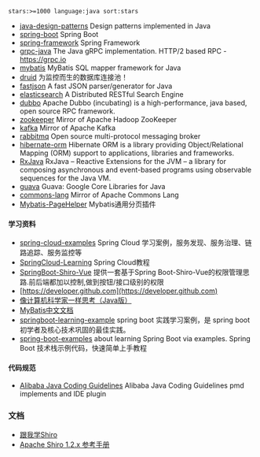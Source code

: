 ```
stars:>=1000 language:java sort:stars
```

- [java-design-patterns](https://github.com/iluwatar/java-design-patterns) Design patterns implemented in Java
- [spring-boot](https://github.com/spring-projects/spring-boot) Spring Boot 
- [spring-framework](https://github.com/spring-projects/spring-framework) Spring Framework
- [grpc-java](https://github.com/grpc/grpc-java) The Java gRPC implementation. HTTP/2 based RPC - https://grpc.io
- [mybatis](https://github.com/mybatis/mybatis-3) MyBatis SQL mapper framework for Java
- [druid](https://github.com/alibaba/druid) 为监控而生的数据库连接池！
- [fastjson](https://github.com/alibaba/fastjson) A fast JSON parser/generator for Java 
- [elasticsearch](https://github.com/elastic/elasticsearch) A Distributed RESTful Search Engine
- [dubbo](https://github.com/apache/incubator-dubbo) Apache Dubbo (incubating) is a high-performance, java based, open source RPC framework.
- [zookeeper](https://github.com/apache/zookeeper) Mirror of Apache Hadoop ZooKeeper
- [kafka](https://github.com/apache/kafka) Mirror of Apache Kafka
- [rabbitmq](https://github.com/rabbitmq/rabbitmq-server) Open source multi-protocol messaging broker 
- [hibernate-orm](https://github.com/hibernate/hibernate-orm) Hibernate ORM is a library providing Object/Relational Mapping (ORM) support to applications, libraries and frameworks.
- [RxJava](https://github.com/ReactiveX/RxJava) 
RxJava – Reactive Extensions for the JVM – a library for composing asynchronous and event-based programs using observable sequences for the Java VM.
- [guava](https://github.com/google/guava) Guava: Google Core Libraries for Java
- [commons-lang](https://github.com/apache/commons-lang) Mirror of Apache Commons Lang
- [Mybatis-PageHelper](https://github.com/pagehelper/Mybatis-PageHelper) Mybatis通用分页插件

#### 学习资料
- [spring-cloud-examples](https://github.com/ityouknow/spring-cloud-examples) Spring Cloud 学习案例，服务发现、服务治理、链路追踪、服务监控等
- [SpringCloud-Learning](https://github.com/dyc87112/SpringCloud-Learning) Spring Cloud教程
- [SpringBoot-Shiro-Vue](https://github.com/Heeexy/SpringBoot-Shiro-Vue) 提供一套基于Spring Boot-Shiro-Vue的权限管理思路.前后端都加以控制,做到按钮/接口级别的权限
- [https://developer.github.com](https://developer.github.com)
- [像计算机科学家一样思考（Java版）](http://www.ituring.com.cn/book/1978)
- [MyBatis中文文档](http://www.mybatis.org/mybatis-3/zh/index.html)
- [springboot-learning-example](https://github.com/JeffLi1993/springboot-learning-example) spring boot 实践学习案例，是 spring boot 初学者及核心技术巩固的最佳实践。
- [spring-boot-examples](https://github.com/ityouknow/spring-boot-examples) about learning Spring Boot via examples. Spring Boot 技术栈示例代码，快速简单上手教程
#### 代码规范

- [Alibaba Java Coding Guidelines](https://github.com/alibaba/p3c) Alibaba Java Coding Guidelines pmd implements and IDE plugin

### 文档
- [跟我学Shiro](https://github.com/zhangkaitao/shiro-example)
- [Apache Shiro 1.2.x 参考手册](https://github.com/waylau/apache-shiro-1.2.x-reference/blob/master/README.md)

